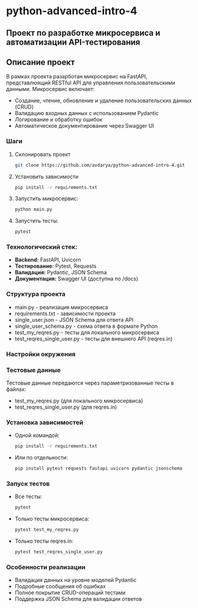 # python-advanced-intro-4

## Проект по разработке микросервиса и автоматизации API-тестирования
## Описание проект
В рамках проекта разарботан микросервис на FastAPI, представлюящий RESTful API для управления пользовательскими данными. Микросервис включает:
- Создание, чтение, обновление и удаление пользовательских данных (CRUD)
- Валидацию входных данных с использованием Pydantic
- Логирование и обработку ошибок
- Автоматическое документирование через Swagger UI

### Шаги
1. Склонировать проект
   ```bash
   git clone https://github.com/avdarya/python-advanced-intro-4.git
2. Установить зависимости
    ```bash
    pip install -r requirements.txt
3. Запустить микросервис:
    ```bash
    python main.py
4. Запустить тесты:
    ```bash
   pytest

### Технологический стек:
- **Backend:** FastAPI, Uvicorn
- **Тестирование:** Pytest, Requests
- **Валидация:** Pydantic, JSON Schema
- **Документация:** Swagger UI (доступна по /docs)

### Структура проекта
- main.py - реализация микросервиса
- requirements.txt - зависимости проекта
- single_user.json - JSON Schema для ответа API
- single_user_schema.py - схема ответа в формате Python
- test_my_reqres.py - тесты для локального микросервиса
- test_reqres_single_user.py - тесты для внешнего API (reqres.in)

### Настройки окружения

### Тестовые данные
Тестовые данные передаются через параметризованные тесты в файлах:
- test_my_reqres.py (для локального микросервиса)
- test_reqres_single_user.py (для reqres.in)

### Установка зависимостей
- Одной командой:
    ```bash
    pip install -r requirements.txt
- Или по отдельности:
    ```bash
    pip install pytest requests fastapi uvicorn pydantic jsonschema

### Запуск тестов
- Все тесты:
    ```bash
    pytest
- Только тесты микросервиса:
    ```bash
    pytest test_my_reqres.py
- Только тесты reqres.in:
    ```bash
    pytest test_reqres_single_user.py

### Особенности реализации
- Валидация данных на уровне моделей Pydantic
- Подробные сообщения об ошибках
- Полное покрытие CRUD-операций тестами
- Поддержка JSON Schema для валидации ответов